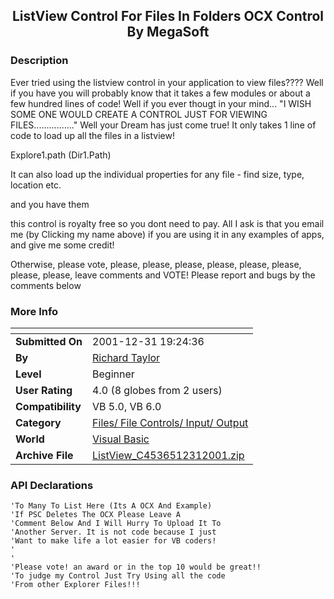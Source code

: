 ﻿<div align="center">

## ListView Control For Files In Folders OCX Control By MegaSoft


</div>

### Description

Ever tried using the listview control in your application to view files???? Well if you have you will probably know that it takes a few modules or about a few hundred lines of code! Well if you ever thougt in your mind... "I WISH SOME ONE WOULD CREATE A CONTROL JUST FOR VIEWING FILES................" Well your Dream has just come true! It only takes 1 line of code to load up all the files in a listview!

Explore1.path (Dir1.Path)

It can also load up the individual properties for any file - find size, type, location etc.

and you have them

this control is royalty free so you dont need to pay. All I ask is that you email me (by Clicking my name above) if you are using it in any examples of apps, and give me some credit!

Otherwise, please vote, please, please, please, please, please, please, please, please, leave comments and VOTE! Please report and bugs by the comments below
 
### More Info
 


<span>             |<span>
---                |---
**Submitted On**   |2001-12-31 19:24:36
**By**             |[Richard Taylor](https://github.com/Planet-Source-Code/PSCIndex/blob/master/ByAuthor/richard-taylor.md)
**Level**          |Beginner
**User Rating**    |4.0 (8 globes from 2 users)
**Compatibility**  |VB 5\.0, VB 6\.0
**Category**       |[Files/ File Controls/ Input/ Output](https://github.com/Planet-Source-Code/PSCIndex/blob/master/ByCategory/files-file-controls-input-output__1-3.md)
**World**          |[Visual Basic](https://github.com/Planet-Source-Code/PSCIndex/blob/master/ByWorld/visual-basic.md)
**Archive File**   |[ListView\_C4536512312001\.zip](https://github.com/Planet-Source-Code/richard-taylor-listview-control-for-files-in-folders-ocx-control-by-megasoft__1-30246/archive/master.zip)

### API Declarations

```
'To Many To List Here (Its A OCX And Example)
'If PSC Deletes The OCX Please Leave A
'Comment Below And I Will Hurry To Upload It To
'Another Server. It is not code because I just
'Want to make life a lot easier for VB coders!
'
'
'Please vote! an award or in the top 10 would be great!!
'To judge my Control Just Try Using all the code
'From other Explorer Files!!!
```





